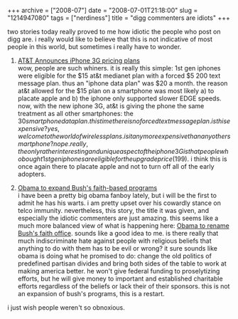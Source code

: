 +++
archive = ["2008-07"]
date = "2008-07-01T21:18:00"
slug = "1214947080"
tags = ["nerdiness"]
title = "digg commenters are idiots"
+++

two stories today really proved to me how idiotic the people who post on digg are. i really would like to believe that this is not indicative of most people in this world, but sometimes i really have to wonder.

1. [AT&T Announces iPhone 3G pricing plans][1]  
wow, people are such whiners. it is really this simple: 1st gen iphones
were eligible for the $15 at&t medianet plan with a forced $5 200 text
message plan. thus an "iphone data plan" was $20 a month. the reason at&t
allowed for the $15 plan on a smartphone was most likely a) to placate
apple and b) the iphone only supported slower EDGE speeds. now, with the
new iphone 3G, at&t is giving the phone the same treatment as all other
smartphones: the $30 smartphone data plan. this time there is no forced
text message plan. is this expensive? yes, welcome to the world of
wireless plans. is it any more expensive than any other smartphone? nope.
really, the only rather interesting and unique aspect of the iphone 3G is
that people who bought 1st gen iphones are eligible for the upgrade price
($199). i think this is once again there to placate apple and not to turn
off all of the early adopters.


2. [Obama to expand Bush's faith-based programs][2]  
i have been a pretty big obama fanboy lately, but i will be the first to
admit he has his warts. i am pretty upset over his cowardly stance on
telco immunity. nevertheless, this story, the title it was given, and
especially the idiotic commenters are just amazing. this seems like a much
more balanced view of what is happening here: [Obama to rename Bush's
faith office][3]. sounds like a good idea to me. is there really that much
indiscriminate hate against people with religious beliefs that anything to
do with them has to be evil or wrong? it sure sounds like obama is doing
what he promised to do: change the old politics of predefined partisan
divides and bring both sides of the table to work at making america
better. he won't give federal funding to proselytizing efforts, but he
will give money to important and established charitable efforts regardless
of the beliefs or lack their of their sponsors. this is not an expansion
of bush's programs, this is a restart.

i just wish people weren't so obnoxious.

[1]: http://digg.com/apple/AT_T_Announces_iPhone_3G_pricing_plans
[2]: http://digg.com/2008_us_elections/Obama_to_expand_Bush_s_faith_based_programs
[3]: http://www.politico.com/news/stories/0708/11462.html

